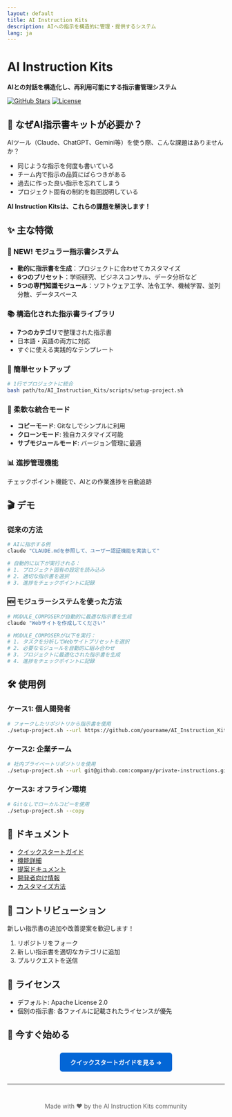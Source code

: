 ```yaml
---
layout: default
title: AI Instruction Kits
description: AIへの指示を構造的に管理・提供するシステム
lang: ja
---
```


# AI Instruction Kits

**AIとの対話を構造化し、再利用可能にする指示書管理システム**

[![GitHub Stars](https://img.shields.io/github/stars/dobachi/AI_Instruction_Kits?style=social)](https://github.com/dobachi/AI_Instruction_Kits)
[![License](https://img.shields.io/badge/License-Apache%202.0-blue.svg)](https://opensource.org/licenses/Apache-2.0)

## 🎯 なぜAI指示書キットが必要か？

AIツール（Claude、ChatGPT、Gemini等）を使う際、こんな課題はありませんか？

- 同じような指示を何度も書いている
- チーム内で指示の品質にばらつきがある
- 過去に作った良い指示を忘れてしまう
- プロジェクト固有の制約を毎回説明している

**AI Instruction Kitsは、これらの課題を解決します！**

## ✨ 主な特徴

### 🧩 NEW! モジュラー指示書システム
- **動的に指示書を生成**：プロジェクトに合わせてカスタマイズ
- **6つのプリセット**：学術研究、ビジネスコンサル、データ分析など
- **5つの専門知識モジュール**：ソフトウェア工学、法令工学、機械学習、並列分散、データスペース

### 📚 構造化された指示書ライブラリ
- **7つのカテゴリ**で整理された指示書
- 日本語・英語の両方に対応
- すぐに使える実践的なテンプレート

### 🚀 簡単セットアップ
```bash
# 1行でプロジェクトに統合
bash path/to/AI_Instruction_Kits/scripts/setup-project.sh
```

### 🔄 柔軟な統合モード
- **コピーモード**: Gitなしでシンプルに利用
- **クローンモード**: 独自カスタマイズ可能
- **サブモジュールモード**: バージョン管理に最適

### 📊 進捗管理機能
チェックポイント機能で、AIとの作業進捗を自動追跡

## 🎬 デモ

### 従来の方法
```bash
# AIに指示する例
claude "CLAUDE.mdを参照して、ユーザー認証機能を実装して"

# 自動的に以下が実行される：
# 1. プロジェクト固有の設定を読み込み
# 2. 適切な指示書を選択
# 3. 進捗をチェックポイントに記録
```

### 🆕 モジュラーシステムを使った方法
```bash
# MODULE_COMPOSERが自動的に最適な指示書を生成
claude "Webサイトを作成してください"

# MODULE_COMPOSERが以下を実行：
# 1. タスクを分析してWebサイトプリセットを選択
# 2. 必要なモジュールを自動的に組み合わせ
# 3. プロジェクトに最適化された指示書を生成
# 4. 進捗をチェックポイントに記録
```

## 🛠️ 使用例

### ケース1: 個人開発者
```bash
# フォークしたリポジトリから指示書を使用
./setup-project.sh --url https://github.com/yourname/AI_Instruction_Kits.git --clone
```

### ケース2: 企業チーム
```bash
# 社内プライベートリポジトリを使用
./setup-project.sh --url git@github.com:company/private-instructions.git --submodule
```

### ケース3: オフライン環境
```bash
# Gitなしでローカルコピーを使用
./setup-project.sh --copy
```

## 📖 ドキュメント

- [クイックスタートガイド](quickstart)
- [機能詳細](features)
- [提案ドキュメント](proposals)
- [開発者向け情報](developers)
- [カスタマイズ方法](https://github.com/dobachi/AI_Instruction_Kits/blob/main/docs/HOW_TO_USE.md)

## 🤝 コントリビューション

新しい指示書の追加や改善提案を歓迎します！

1. リポジトリをフォーク
2. 新しい指示書を適切なカテゴリに追加
3. プルリクエストを送信

## 📄 ライセンス

- デフォルト: Apache License 2.0
- 個別の指示書: 各ファイルに記載されたライセンスが優先

## 🚀 今すぐ始める

<div style="text-align: center; margin: 2em 0;">
  <a href="quickstart" style="background-color: #0366d6; color: white; padding: 12px 24px; text-decoration: none; border-radius: 6px; display: inline-block; font-weight: bold;">
    クイックスタートガイドを見る →
  </a>
</div>

---

<div style="text-align: center; color: #666; margin-top: 3em;">
  Made with ❤️ by the AI Instruction Kits community
</div>
